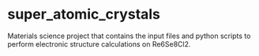 # super_atomic_crystals
Materials science project that contains the input files and python scripts to perform electronic structure calculations on Re6Se8Cl2.
